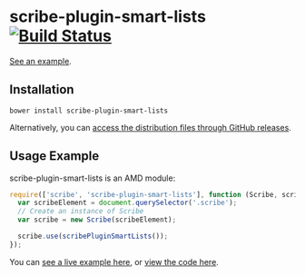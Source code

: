 # scribe-plugin-smart-lists [![Build Status](https://travis-ci.org/guardian/scribe-plugin-smart-lists.svg?branch=master)](https://travis-ci.org/guardian/scribe-plugin-smart-lists)

[See an example][example].

## Installation
```
bower install scribe-plugin-smart-lists
```

Alternatively, you can [access the distribution files through GitHub releases](https://github.com/guardian/scribe-plugin-smart-lists/releases).

## Usage Example

scribe-plugin-smart-lists is an AMD module:

``` js
require(['scribe', 'scribe-plugin-smart-lists'], function (Scribe, scribePluginSmartLists) {
  var scribeElement = document.querySelector('.scribe');
  // Create an instance of Scribe
  var scribe = new Scribe(scribeElement);

  scribe.use(scribePluginSmartLists());
});
```

You can [see a live example here][example], or [view the code here](https://github.com/guardian/scribe-plugin-smart-lists/tree/gh-pages).

[example]: http://guardian.github.io/scribe-plugin-smart-lists
